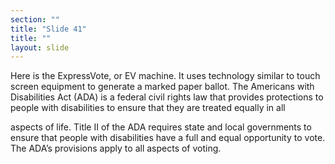 ```yaml
---
section: ""
title: "Slide 41"
title: ""
layout: slide
---
```


Here is the ExpressVote, or EV machine.  It uses technology similar to touch screen equipment to generate a marked paper ballot.
The Americans with Disabilities Act (ADA) is a federal civil rights law that provides protections to people with disabilities to ensure that they are treated equally in all 

aspects of life. Title II of the ADA requires state and local governments to ensure that people with disabilities have a full and equal opportunity to vote. The ADA’s provisions apply to all aspects of voting.



